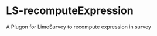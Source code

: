 LS-recomputeExpression
======================

A Plugon for LimeSurvey to recompute expression in survey
